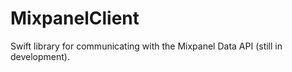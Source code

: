 # MixpanelClient
Swift library for communicating with the Mixpanel Data API (still in development).
